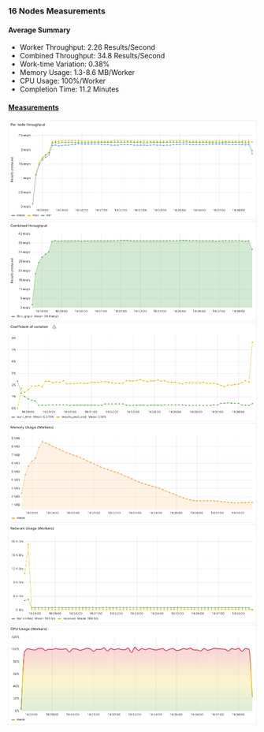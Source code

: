 ### 16 Nodes Measurements

#### Average Summary

- Worker Throughput: 2.26 Results/Second
- Combined Throughput: 34.8 Results/Second
- Work-time Variation: 0.38%
- Memory Usage: 1.3-8.6 MB/Worker
- CPU Usage: 100%/Worker
- Completion Time: 11.2 Minutes

#### [Measurements](https://snapshots.raintank.io/dashboard/snapshot/BbdQP8YDZ7geik40QvJlAKgORZZFtFSQ)

![Worker_throughput](Per%20node%20throughput.png)
![Combined_throughput](Combined%20throughput.png)
![Variation](Coefficient%20of%20variation.png)
![Memory](Memory%20Usage%20(Workers).png)
![Network](Network%20Usage%20(Workers).png)
![CPU](CPU%20Usage%20(Workers).png)
